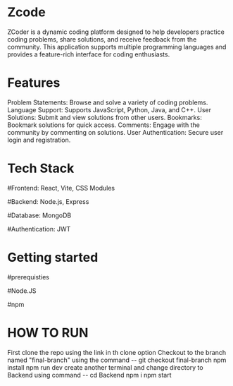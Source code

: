 # Zcode
ZCoder is a dynamic coding platform designed to help developers practice coding problems, share solutions, and receive feedback from the community. This application supports multiple programming languages and provides a feature-rich interface for coding enthusiasts.
# Features
Problem Statements: Browse and solve a variety of coding problems.
Language Support: Supports JavaScript, Python, Java, and C++.
User Solutions: Submit and view solutions from other users.
Bookmarks: Bookmark solutions for quick access.
Comments: Engage with the community by commenting on solutions.
User Authentication: Secure user login and registration.
# Tech Stack

#Frontend: React, Vite, CSS Modules

#Backend: Node.js, Express

#Database: MongoDB

#Authentication: JWT

# Getting started

#prerequisties

#Node.JS

#npm

# HOW TO RUN
First clone the repo using the link in th clone option
Checkout to the branch named "final-branch" using the command -- git checkout final-branch
npm install
npm run dev
create another terminal and change directory to Backend using command -- cd Backend
npm i
npm start
